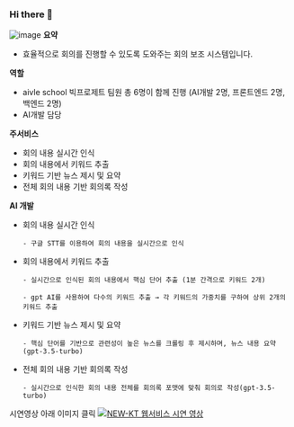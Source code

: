 ### Hi there 👋
![image](https://github.com/younkyungkim/NEW-Keyword-Tool/assets/141793731/92d00538-2550-466e-9c1e-8389b12378d8)
**요약**

- 효율적으로 회의를 진행할 수 있도록 도와주는 회의 보조 시스템입니다.

**역할**

- aivle school 빅프로제트 팀원 총 6명이 함께 진행 (AI개발 2명, 프론트엔드 2명, 백엔드 2명)
- AI개발 담당

**주서비스**

- 회의 내용 실시간 인식
- 회의 내용에서 키워드 추출
- 키워드 기반 뉴스 제시 및 요약
- 전체 회의 내용 기반 회의록 작성

**AI 개발**

- 회의 내용  실시간 인식

      - 구글 STT를 이용하여 회의 내용을 실시간으로 인식

- 회의 내용에서 키워드 추출

      - 실시간으로 인식된 회의 내용에서 핵심 단어 추출 (1분 간격으로 키워드 2개)

      - gpt AI를 사용하여 다수의 키워드 추출 → 각 키워드의 가중치를 구하여 상위 2개의 키워드 추출

- 키워드 기반 뉴스 제시 및 요약

      - 핵심 단어를 기반으로 관련성이 높은 뉴스를 크롤링 후 제시하며, 뉴스 내용 요약(gpt-3.5-turbo)

- 전체 회의 내용 기반 회의록 작성

      - 실시간으로 인식한 회의 내용 전체를 회의록 포맷에 맞춰 회의로 작성(gpt-3.5-turbo)

시연영상 아래 이미지 클릭
[![NEW-KT 웹서비스 시연 영상](https://img.youtube.com/vi/S60u_tlDg_I/0.jpg)](https://youtu.be/S60u_tlDg_I)

<!--
**younkyungkim/younkyungkim** is a ✨ _special_ ✨ repository because its `README.md` (this file) appears on your GitHub profile.

Here are some ideas to get you started:

- 🔭 I’m currently working on ...
- 🌱 I’m currently learning ...
- 👯 I’m looking to collaborate on ...
- 🤔 I’m looking for help with ...
- 💬 Ask me about ...
- 📫 How to reach me: ...
- 😄 Pronouns: ...
- ⚡ Fun fact: ...
-->
